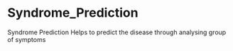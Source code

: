 # Syndrome_Prediction
Syndrome Prediction Helps to predict the disease through analysing group of symptoms 
